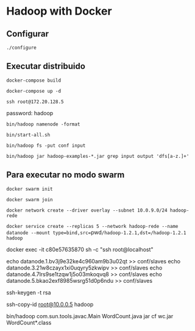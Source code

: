 # Hadoop with Docker

## Configurar

``./configure``

## Executar distribuido

``docker-compose build``

``docker-compose up -d``

`ssh root@172.20.128.5`

password: hadoop

`bin/hadoop namenode -format`

`bin/start-all.sh`

`bin/hadoop fs -put conf input`

`bin/hadoop jar hadoop-examples-*.jar grep input output 'dfs[a-z.]+'`

## Para executar no modo swarm

`docker swarm init`

`docker swarm join`

`docker network create --driver overlay --subnet 10.0.9.0/24 hadoop-rede`

`docker service create --replicas 5 --network hadoop-rede --name datanode --mount type=bind,src=`pwd`/hadoop-1.2.1,dst=/hadoop-1.2.1 hadoop`

docker exec -it c80e57635870 sh -c "ssh root@localhost"

echo datanode.1.bv3j9e32ke4c960am9b3u02qt >> conf/slaves
echo datanode.3.21w8czayx1xi0uqyry5zkwipv >> conf/slaves
echo datanode.4.7lrs9se1tzqw1j5o03mkoqvq8 >> conf/slaves
echo datanode.5.bkao2exf8985wsrg51d0p6ndu >> conf/slaves

ssh-keygen -t rsa

ssh-copy-id root@10.0.0.5
hadoop

bin/hadoop com.sun.tools.javac.Main WordCount.java
jar cf wc.jar WordCount*.class